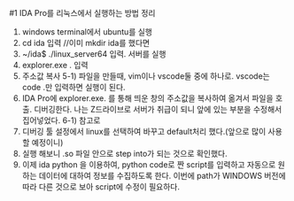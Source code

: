 #1 IDA Pro를 리눅스에서 실행하는 방법 정리

1) windows terminal에서 ubuntu를 실행
2) cd ida 입력 //이미 mkdir ida를 했다면
3) ~/ida$ ./linux_server64 입력. 서버를 실행
4) explorer.exe . 입력
5) 주소값 복사
    5-1) 파일을 만들때, vim이나 vscode둘 중에 하나로. vscode는 code .만 입력하면 실행이 된다.
6) IDA Pro에 explorer.exe. 를 통해 띄운 창의 주소값을 복사하여 옮겨서 파일을 호출. 디버깅한다. 나는 Z드라이브로 서버가 취급이 되니 앞에 있는 부분을 수정해서 집어넣었다.
    6-1) 참고로                                         
7) 디버깅 툴 설정에서 linux를 선택하여 바꾸고 default처리 했다.(앞으로 많이 사용할 예정이니)
8) 실행 해보니 .so 파일 안으로 step into가 되는 것으로 확인했다.
9) 이제 ida python 을 이용하여, python code로 짠 script를 입력하고 자동으로 원하는 데이터에 대하여 정보를 수집하도록 한다. 이번에 path가 WINDOWS 버전에 따라 다른 것으로 보아 script에 수정이 필요하다.

